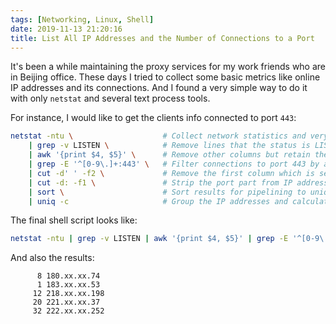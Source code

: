 ```yaml
---
tags: [Networking, Linux, Shell]
date: 2019-11-13 21:20:16
title: List All IP Addresses and the Number of Connections to a Port
---
```


It's been a while maintaining the proxy services for my work friends who are in Beijing office. These days I tried to collect some basic metrics like online IP addresses and its connections. And I found a very simple way to do it with only `netstat` and several text process tools.

<!--more-->

For instance, I would like to get the clients info connected to port `443`:

```bash
netstat -ntu \                    # Collect network statistics and very detailed information
    | grep -v LISTEN \            # Remove lines that the status is LISTEN
    | awk '{print $4, $5}' \      # Remove other columns but retain the 4th and 5th ones
    | grep -E '^[0-9\.]+:443' \   # Filter connections to port 443 by a regex expression
    | cut -d' ' -f2 \             # Remove the first column which is server's address
    | cut -d: -f1 \               # Strip the port part from IP addresses
    | sort \                      # Sort results for pipelining to uniq command
    | uniq -c                     # Group the IP addresses and calculate their appearing times (which is the number of connections)
```

The final shell script looks like:

```bash
netstat -ntu | grep -v LISTEN | awk '{print $4, $5}' | grep -E '^[0-9\.]+:443' | cut -d' ' -f2 | cut -d: -f1 | sort | uniq -c
```

And also the results:

```
      8 180.xx.xx.74
      1 183.xx.xx.53
     12 218.xx.xx.198
     20 221.xx.xx.37
     32 222.xx.xx.252
```
